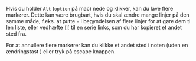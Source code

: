 Hvis du holder  `Alt` (`option` på mac) nede og klikker, kan du lave flere markører. Dette kan være brugbart, hvis du skal ændre mange linjer på den samme måde, f.eks. at putte `-` i begyndelsen af flere linjer for at gøre dem ti len liste, eller vedhæfte `[[`  til en serie links, som du har kopieret et andet sted fra.

For at annullere flere markører kan du klikke et andet sted i noten (uden en ændringstast ) eller tryk på escape knappen.
